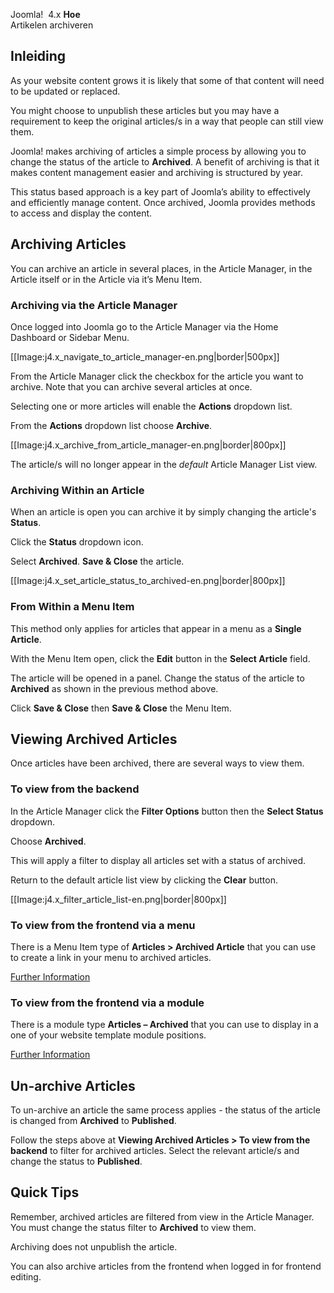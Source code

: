 <!-- Filename: J4.x:How_to_Archive_an_Article / Display title: Hoe een artikel archiveren -->

Joomla!  4.x <span id="main-portal-heading">**Hoe**  
Artikelen archiveren</span>

## Inleiding

As your website content grows it is likely that some of that content
will need to be updated or replaced.

You might choose to unpublish these articles but you may have a
requirement to keep the original articles/s in a way that people can
still view them.

Joomla! makes archiving of articles a simple process by allowing you to
change the status of the article to **Archived**. A benefit of archiving
is that it makes content management easier and archiving is structured
by year.

This status based approach is a key part of Joomla’s ability to
effectively and efficiently manage content. Once archived, Joomla
provides methods to access and display the content.

## Archiving Articles

You can archive an article in several places, in the Article Manager, in
the Article itself or in the Article via it’s Menu Item.

### Archiving via the Article Manager

Once logged into Joomla go to the Article Manager via the Home Dashboard
or Sidebar Menu.

\[\[Image:j4.x_navigate_to_article_manager-en.png\|border\|500px\]\]

From the Article Manager click the checkbox for the article you want to
archive. Note that you can archive several articles at once.

Selecting one or more articles will enable the **Actions** dropdown
list.

From the **Actions** dropdown list choose **Archive**.

\[\[Image:j4.x_archive_from_article_manager-en.png\|border\|800px\]\]

The article/s will no longer appear in the *default* Article Manager
List view.

### Archiving Within an Article

When an article is open you can archive it by simply changing the
article's **Status**.

Click the **Status** dropdown icon.

Select **Archived**. **Save & Close** the article.

\[\[Image:j4.x_set_article_status_to_archived-en.png\|border\|800px\]\]

### From Within a Menu Item

This method only applies for articles that appear in a menu as a
**Single Article**.

With the Menu Item open, click the **Edit** button in the **Select
Article** field.

The article will be opened in a panel. Change the status of the article
to **Archived** as shown in the previous method above.

Click **Save & Close** then **Save & Close** the Menu Item.

## Viewing Archived Articles

Once articles have been archived, there are several ways to view them.

### To view from the backend

In the Article Manager click the **Filter Options** button then the
**Select Status** dropdown.

Choose **Archived**.

This will apply a filter to display all articles set with a status of
archived.

Return to the default article list view by clicking the **Clear**
button.

\[\[Image:j4.x_filter_article_list-en.png\|border\|800px\]\]

### To view from the frontend via a menu

There is a Menu Item type of **Articles \> Archived Article** that you
can use to create a link in your menu to archived articles.

[Further
Information](https://docs.joomla.org/J4.x:How_to_Create_a_Menu_Item_to_View_Archived_Articles "Special:MyLanguage/J4.x:How to Create a Menu Item to View Archived Articles")

### To view from the frontend via a module

There is a module type **Articles – Archived** that you can use to
display in a one of your website template module positions.

[Further
Information](https://docs.joomla.org/J4.x:How_to_Show_a_Calendar_Month_List_of_Archived_Articles_Using_a_Module "Special:MyLanguage/J4.x:How to Show a Calendar Month List of Archived Articles Using a Module")

## Un-archive Articles

To un-archive an article the same process applies - the status of the
article is changed from **Archived** to **Published**.

Follow the steps above at **Viewing Archived Articles \> To view from
the backend** to filter for archived articles. Select the relevant
article/s and change the status to **Published**.

## Quick Tips

Remember, archived articles are filtered from view in the Article
Manager. You must change the status filter to **Archived** to view them.

Archiving does not unpublish the article.

You can also archive articles from the frontend when logged in for
frontend editing.
